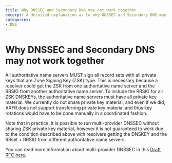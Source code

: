 ```yaml
---
title: Why DNSSEC and Secondary DNS may not work together
excerpt: A detailed explanation as to why DNSSEC and Secondary DNS may not be compatible together.
categories:
- DNS
---
```


# Why DNSSEC and Secondary DNS may not work together

All authoritative name servers MUST sign all record sets with all private keys that are Zone Signing Key (ZSK) type. This is necessary because a resolver could get the ZSK from one authoritative name server and the RRSIG from another authoritative name server. To include the RRSIG for all ZSK DNSKEYs, the authoritative name servers must have all private key material. We currently do not share private key material, and even if we did, AXFR does not support transferring private key material and thus key rotations would have to be done manually in a coordinated fashion.

Note that in practice, it is possible to run multi-provider DNSSEC without sharing ZSK private key material, however it is not guaranteed to work due to the condition described above with resolvers getting the DNSKEY and the RRset + RRSIG from different authoritative name servers.

You can read more information about multi-provider DNSSEC in this [Draft RFC here](https://tools.ietf.org/html/draft-ietf-dnsop-multi-provider-dnssec-05).
